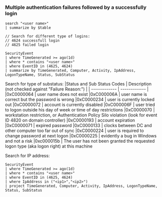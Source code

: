 ### Multiple authentication failures followed by a successfully login

```kql
search "<user name>"
| summarize by $table

// Search for different type of logins:
// 4624 successfull login
// 4625 failed login

SecurityEvent
| where TimeGenerated >= ago(1d)
| where * contains "<user name>"
| where EventID in (4625, 4624)
| summarize by TimeGenerated, Computer, Activity, IpAddress, LogonTypeName, Status, SubStatus
```

Search for type of substatus:
|Status and Sub Status Codes |	Description (not checked against "Failure Reason:") |
| ------------- | ------------- |
|0xC0000064 |	user name does not exist
|0xC000006A	| user name is correct but the password is wrong
|0xC0000234	| user is currently locked out
|0xC0000072	| account is currently disabled
|0xC000006F	| user tried to logon outside his day of week or time of day restrictions
|0xC0000070	| workstation restriction, or Authentication Policy Silo violation (look for event ID 4820 on domain controller)
|0xC0000193	| account expiration
|0xC0000071	| expired password
|0xC0000133	| clocks between DC and other computer too far out of sync
|0xC0000224	| user is required to change password at next logon
|0xC0000225	| evidently a bug in Windows and not a risk
|0xc000015b	| The user has not been granted the requested logon type (aka logon right) at this machine

Search for IP address:

```kql
SecurityEvent
| where TimeGenerated >= ago(1d)
| where * contains "<user name>"
| where EventID in (4625, 4624)
| where IpAddress in ("<ip1>","<ip2>")
| project TimeGenerated, Computer, Activity, IpAddress, LogonTypeName, Status, SubStatus
```

